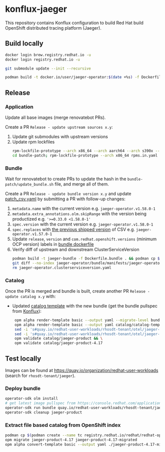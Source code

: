 # konflux-jaeger

This repository contains Konflux configuration to build Red Hat build OpenShift distributed tracing platform (Jaeger).

## Build locally

```bash
docker login brew.registry.redhat.io -u
docker login registry.redhat.io -u

git submodule update --init --recursive

podman build -t docker.io/user/jaeger-operator:$(date +%s) -f Dockerfile.operator 
```

## Release
### Application
Update all base images (merge renovatebot PRs).

Create a PR `Release - update upstream sources x.y`:
1. Update git submodules with upstream versions
1. Update rpm lockfiles
   ```bash
   rpm-lockfile-prototype --arch x86_64 --arch aarch64 --arch s390x --arch ppc64le -f Dockerfile.operator rpms.in.yaml --outfile rpms.lock.yaml
   cd bundle-patch; rpm-lockfile-prototype --arch x86_64 rpms.in.yaml --outfile rpms.lock.yaml
   ```

### Bundle
Wait for renovatebot to create PRs to update the hash in the `bundle-patch/update_bundle.sh` file, and merge all of them.

Create a PR `Release - update bundle version x.y` and update [patch_csv.yaml](./bundle-patch/patch_csv.yaml) by submitting a PR with follow-up changes:
1. `metadata.name` with the current version e.g. `jaeger-operator.v1.58.0-1`
1. `metadata.extra_annotations.olm.skipRange` with the version being productized e.g. `'>=0.33.0 <1.58.0-1'`
1. `spec.version` with the current version e.g. `jaeger-operator.v1.58.0-1`
1. `spec.replaces` with [the previous shipped version](https://catalog.redhat.com/software/containers/rhosdt/jaeger-operator-bundle/613b50f3a052bb39f2c5f31e) of CSV e.g. `jaeger-operator.v1.57.0-1`
1. Update `release`, `version` and `com.redhat.openshift.versions` (minimum OCP version) labels in [bundle dockerfile](./Dockerfile.bundle)
1. Verify diff of upstream and downstream ClusterServiceVersion
   ```bash
   podman build -t jaeger-bundle -f Dockerfile.bundle . && podman cp $(podman create jaeger-bundle):/manifests/jaeger-operator.clusterserviceversion.yaml .
   git diff --no-index jaeger-operator/bundle/manifests/jaeger-operator.clusterserviceversion.yaml jaeger-operator.clusterserviceversion.yaml
   rm jaeger-operator.clusterserviceversion.yaml
   ```

### Catalog
Once the PR is merged and bundle is built, create another PR `Release - update catalog x.y` with:
* Updated [catalog template](./catalog/catalog-template.yaml) with the new bundle (get the bundle pullspec from [Konflux](https://console.redhat.com/application-pipeline/workspaces/rhosdt/applications/jaeger/components/jaeger-bundle)):
   ```bash
    opm alpha render-template basic --output yaml --migrate-level bundle-object-to-csv-metadata catalog/catalog-template.yaml > catalog/jaeger-product-4.17/catalog.yaml && \
    opm alpha render-template basic --output yaml catalog/catalog-template.yaml > catalog/jaeger-product/catalog.yaml && \
    sed -i 's#quay.io/redhat-user-workloads/rhosdt-tenant/otel/jaeger-bundle#registry.redhat.io/rhosdt/jaeger-operator-bundle#g' catalog/jaeger-product-4.17/catalog.yaml  && \
    sed -i 's#quay.io/redhat-user-workloads/rhosdt-tenant/otel/jaeger-bundle#registry.redhat.io/rhosdt/jaeger-operator-bundle#g' catalog/jaeger-product/catalog.yaml  && \
    opm validate catalog/jaeger-product && \
    opm validate catalog/jaeger-product-4.17
   ```

## Test locally

Images can be found at https://quay.io/organization/redhat-user-workloads (search for `rhosdt-tenant/jaeger`).

### Deploy bundle

```bash
operator-sdk olm install
# get latest image pullspec from https://console.redhat.com/application-pipeline/workspaces/rhosdt/applications/jaeger/components/jaeger-bundle-quay
operator-sdk run bundle quay.io/redhat-user-workloads/rhosdt-tenant/jaeger/jaeger-bundle-quay@sha256:10b2bfbb9bd4b0dd6ae5093d95f9766862c6148a5f88139ccb99dc413d4a32c1
operator-sdk cleanup jaeger-product
```

### Extract file based catalog from OpenShift index

```bash
podman cp $(podman create --name tc registry.redhat.io/redhat/redhat-operator-index:v4.17):/configs/jaeger-product jaeger-product-4.17 && podman rm tc
opm migrate jaeger-product-4.17 jaeger-product-4.17-migrated
opm alpha convert-template basic --output yaml ./jaeger-product-4.17-migrated/jaeger-product/catalog.json > catalog/catalog-template.yaml
```
